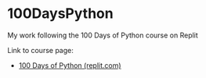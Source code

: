 # 100DaysPython
My work following the 100 Days of Python course on Replit

Link to course page:

- [100 Days of Python (replit.com)](https://replit.com/learn/100-days-of-python/hub)
